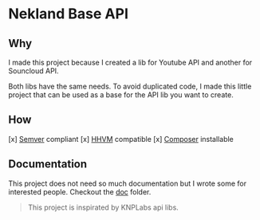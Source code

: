 Nekland Base API
================

Why
---

I made this project because I created a lib for Youtube API and another for Souncloud API.

Both libs have the same needs. To avoid duplicated code, I made this little project that can be used as a base for the API lib you want to create.

How
---

[x] [Semver](http://semver.org) compliant
[x] [HHVM](http://hhvm.com/) compatible
[x] [Composer](http://packagist) installable

Documentation
-------------

This project does not need so much documentation but I wrote some for interested people. Checkout the [doc](doc) folder.

> This project is inspirated by KNPLabs api libs.
